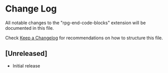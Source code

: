 # Change Log

All notable changes to the "rpg-end-code-blocks" extension will be documented in this file.

Check [Keep a Changelog](http://keepachangelog.com/) for recommendations on how to structure this file.

## [Unreleased]

- Initial release
